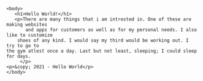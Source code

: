 <!Doctype html>
<html lang="en">
    <head>
        <title> Lab 1- Hello World </title>
        <meta charset="utf-8">
    </head>

    <body>
       <h1>Hello World!</h1>
       <p>There are many things that i am intrested in. One of these are making websites 
           and apps for customers as well as for my personal needs. I also like to customize 
        shoes of any kind. I would say my third would be working out. I try to go to
    the gym atlest once a day. Last but not least, sleeping; I could sleep for days.
         </p>
    <p>&copy; 2021 - Hello World</p>
    </body>
    
</html>
